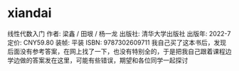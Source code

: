 # xiandai
线性代数入门
作者: 梁鑫 / 田垠 / 杨一龙
出版社: 清华大学出版社
出版年: 2022-7
定价: CNY59.80
装帧: 平装
ISBN: 9787302609711
我自己买了这本书后，发现后面没有参考答案，在网上找了一下，也没有特别全的，于是把我自己跟着课程边学边做的答案发在这里，可能有些错误，期望和各位同学一起探讨
